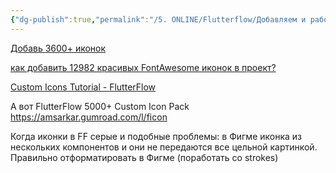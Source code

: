 ```yaml
---
{"dg-publish":true,"permalink":"/5. ONLINE/Flutterflow/Добавляем и работаем с иконки (icons)/","created":"2024-10-23T14:44:06.291-03:00","updated":"2024-11-25T17:24:19.125-03:00"}
---
```


[Добавь 3600+ иконок](https://www.youtube.com/watch?v=RKkHks9Si5E "#FlutterFlow - Add 3600+ fresh Icons to your project!")

[как добавить 12982 красивых FontAwesome иконок в проект?](https://legacy-community.flutterflow.io/c/community-tutorials/how-to-add-fontawesome-pro-icon)

[Custom Icons Tutorial - FlutterFlow](https://youtu.be/fJ8tCE_767A?si=dm2LesjkC68IX4Pz)

А вот FlutterFlow 5000+ Custom Icon Pack
https://amsarkar.gumroad.com/l/ficon


Когда иконки в FF серые и подобные проблемы:
в Фигме иконка из нескольких компонентов и они не передаются все цельной картинкой.
Правильно отформатировать в Фигме (поработать со strokes)